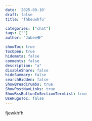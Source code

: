 ```yaml
---
date: '2025-08-10'
draft: false
title: 'fhkeuwhfu'

categories: ["chat"]
tags: [""]
author: "Jabee姜"

showToc: true
TocOpen: true
hidemeta: false
comments: false
description: "a"
disableShare: false
hideSummary: false
searchHidden: false
ShowBreadCrumbs: true
ShowPostNavLinks: true
ShowRssButtonInSectionTermList: true
UseHugoToc: false
---
```


fjewkhfh